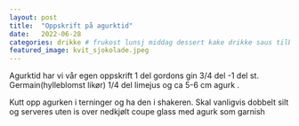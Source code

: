 ```yaml
---
layout: post
title:  "Oppskrift på agurktid"
date:   2022-06-28
categories: drikke # frukost lunsj middag dessert kake drikke saus tilbehør
featured_image: kvit_sjokolade.jpeg
---
```


Agurktid har vi vår egen oppskrift
1 del gordons gin
3/4 del -1 del st. Germain(hylleblomst likør) 
1/4 del limejus og ca 5-6 cm agurk . 

Kutt opp agurken i terninger og ha den i shakeren. Skal vanligvis dobbelt silt og serveres uten is over nedkjølt coupe glass med agurk som garnish